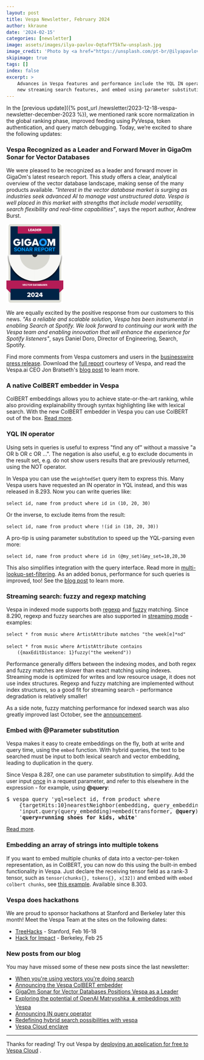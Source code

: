 ```yaml
---
layout: post
title: Vespa Newsletter, February 2024
author: kkraune
date: '2024-02-15'
categories: [newsletter]
image: assets/images/ilya-pavlov-OqtafYT5kTw-unsplash.jpg
image_credit: 'Photo by <a href="https://unsplash.com/pt-br/@ilyapavlov?utm_source=unsplash&utm_medium=referral&utm_content=creditCopyText">Ilya Pavlov</a> on <a href="https://unsplash.com/photos/OqtafYT5kTw?utm_source=unsplash&utm_medium=referral&utm_content=creditCopyText">Unsplash</a>'
skipimage: true
tags: []
index: false
excerpt: >
    Advances in Vespa features and performance include the YQL IN operator,
    new streaming search features, and embed using parameter substitution.
---
```



In the [previous update]({% post_url /newsletter/2023-12-18-vespa-newsletter-december-2023 %}),
we mentioned rank score normalization in the global ranking phase, improved feeding using PyVespa,
token authentication, and query match debugging.
Today, we’re excited to share the following updates:


### Vespa Recognized as a Leader and Forward Mover in GigaOm Sonar for Vector Databases
We were pleased to be recognized as a leader and forward mover in GigaOm's latest research report.
This study offers a clear, analytical overview of the vector database landscape, making sense of the many products available.
_"Interest in the vector database market is surging as industries seek advanced AI to manage vast unstructured data.
Vespa is well placed in this market with strengths that include model versatility, search flexibility and real-time capabilities"_,
says the report author, Andrew Burst.

<img src="/assets/2024-02-15-newsletter/GigaOm-badge-2024_leader-11.png"
     alt="Vespa Recognized as a Leader and Forward Mover in GigaOm Sonar for Vector Databases"
     width="150px" height="auto" />

We are equally excited by the positive response from our customers to this news.
_"As a reliable and scalable solution, Vespa has been instrumental in enabling Search at Spotify.
We look forward to continuing our work with the Vespa team and enabling innovation that will enhance the experience for Spotify listeners"_,
says Daniel Doro, Director of Engineering, Search, Spotify.

Find more comments from Vespa customers and users in the
[businesswire press release](https://www.businesswire.com/news/home/20240213670564/en/GigaOm-Sonar-for-Vector-Databases-Positions-Vespa-as-a-Leader-and-Forward-Mover).
Download the [full report](https://content.vespa.ai/gigaom-report-2024) courtesy of Vespa,
and read the Vespa.ai CEO Jon Bratseth's [blog post](https://blog.vespa.ai/gigaom-sonar-for-vector-databases-positions-vespa-as-a-leader/)
to learn more.


### A native ColBERT embedder in Vespa
ColBERT embeddings allows you to achieve state-or-the-art ranking, while also providing
explainability through syntax highlighting like with lexical search. With the new ColBERT
embedder in Vespa you can use ColBERT out of the box. [Read more](https://blog.vespa.ai/announcing-colbert-embedder-in-vespa/).


### YQL IN operator
Using sets in queries is useful to express "find any of" without a massive "a OR b OR c OR ...".
The negation is also useful, e.g to exclude documents in the result set,
e.g. do not show users results that are previously returned, using the NOT operator.

In Vespa you can use the `weightedSet` query item to express this.
Many Vespa users have requested an IN operator in YQL instead, and this was released in 8.293.
Now you can write queries like:

    select id, name from product where id in (10, 20, 30)

Or the inverse, to exclude items from the result:

    select id, name from product where !(id in (10, 20, 30))

A pro-tip is using parameter substitution to speed up the YQL-parsing even more:

    select id, name from product where id in (@my_set)&my_set=10,20,30

This also simplifies integration with the query interface.
Read more in [multi-lookup-set-filtering](https://docs.vespa.ai/en/performance/feature-tuning.html#multi-lookup-set-filtering).
As an added bonus, performance for such queries is improved, too!
See the [blog post](https://blog.vespa.ai/announcing-in-query-operator/) to learn more.


### Streaming search: fuzzy and regexp matching
Vespa in indexed mode supports both [regexp](https://docs.vespa.ai/en/text-matching.html#regular-expression-match)
and [fuzzy](https://docs.vespa.ai/en/text-matching.html#fuzzy-match) matching.
Since 8.290, regexp and fuzzy searches are also supported in 
[streaming mode](https://docs.vespa.ai/en/streaming-search.html) - examples:

    select * from music where ArtistAttribute matches "the week[e]*nd"

    select * from music where ArtistAttribute contains
        ({maxEditDistance: 1}fuzzy("the weekend"))

Performance generally differs between the indexing modes,
and both regex and fuzzy matches are slower than exact matching using indexes.
Streaming mode is optimized for writes and low resource usage, it does not use index structures.
Regexp and fuzzy matching are implemented without index structures, so a good fit for streaming search -
performance degradation is relatively smaller!

As a side note, fuzzy matching performance for indexed search was also greatly improved last October,
see the [announcement](https://blog.vespa.ai/vespa-newsletter-october-2023/).


### Embed with @Parameter substitution
Vespa makes it easy to create embeddings on the fly, both at write and query time, using the `embed` function.
With hybrid queries, the text to be searched must be input to both lexical search and vector embedding, leading to duplication in the query.

Since Vespa 8.287, one can use parameter substitution to simplify.
Add the user input <span style="text-decoration: underline">once</span> in a request parameter,
and refer to this elsewhere in the expression - for example, using **@query**:
<pre>
$ vespa query 'yql=select id, from product where
    {targetHits:10}nearestNeighbor(embedding, query_embedding) or <strong>userInput(@query)</strong>' \
    'input.query(query_embedding)=embed(transformer, <strong>@query</strong>)' \
    '<strong>query=running shoes for kids, white</strong>'
</pre>
[Read more](https://docs.vespa.ai/en/query-api.html#parameter-substitution).


### Embedding an array of strings into multiple tokens
If you want to embed multiple chunks of data into a vector-per-token representation,
as in ColBERT, you can now do this using the built-in embed functionality in Vespa.
Just declare the receiving tensor field as a rank-3 tensor, such as 
<code>tensor(chunks{}, tokens{}, x[32])</code>
and embed with <code>embed colbert chunks</code>, see 
[this example](https://github.com/vespa-engine/system-test/blob/master/tests/search/embedding/app_colbert_multivector_embedder/schemas/doc.sd).
Available since 8.303.


### Vespa does hackathons
We are proud to sponsor hackathons at Stanford and Berkeley later this month!
Meet the Vespa Team at the sites on the following dates:
* [TreeHacks](https://treehacks.com/) - Stanford, Feb 16-18
* [Hack for Impact](https://hackforimpact.calblueprint.org/) - Berkeley, Feb 25


### New posts from our blog

You may have missed some of these new posts since the last newsletter:

* [When you're using vectors you're doing search](https://blog.vespa.ai/when-you-are-using-vectors-you-are-doing-search/)
* [Announcing the Vespa ColBERT embedder](https://blog.vespa.ai/announcing-colbert-embedder-in-vespa/)
* [GigaOm Sonar for Vector Databases Positions Vespa as a Leader](https://blog.vespa.ai/gigaom-sonar-for-vector-databases-positions-vespa-as-a-leader/)
* [Exploring the potential of OpenAI Matryoshka 🪆 embeddings with Vespa](https://blog.vespa.ai/matryoshka-embeddings-in-vespa/)
* [Announcing IN query operator](https://blog.vespa.ai/announcing-in-query-operator/)
* [Redefining hybrid search possibilities with vespa](https://blog.vespa.ai/redefining-hybrid-search-possibilities-with-vespa/)
* [Vespa Cloud enclave](https://blog.vespa.ai/vespa-cloud-enclave/)

----

Thanks for reading! Try out Vespa by
[deploying an application for free to Vespa Cloud](https://cloud.vespa.ai/en/getting-started)
.
